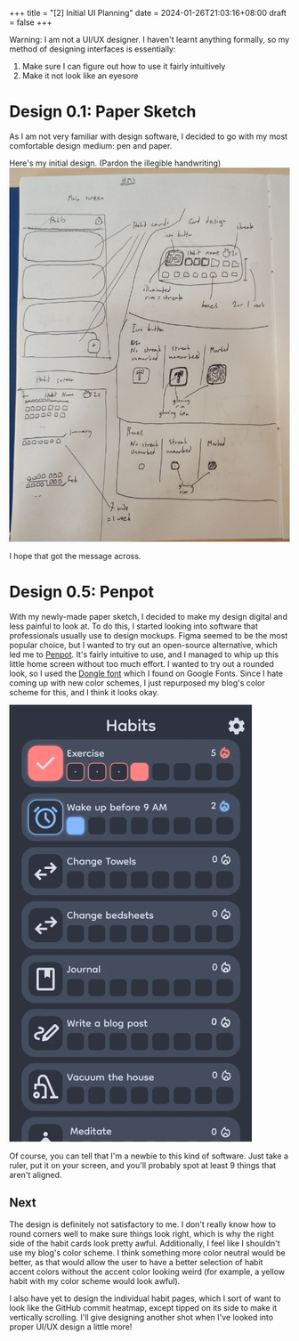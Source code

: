 +++
title = "[2] Initial UI Planning"
date = 2024-01-26T21:03:16+08:00
draft = false
+++

Warning: I am not a UI/UX designer. I haven't learnt anything formally, so my method of designing interfaces is essentially:
1. Make sure I can figure out how to use it fairly intuitively
2. Make it not look like an eyesore

# Design 0.1: Paper Sketch

As I am not very familiar with design software, I decided to go with my most comfortable design medium: pen and paper.

Here's my initial design. (Pardon the illegible handwriting)
![Paper sketch](1.jpg)

I hope that got the message across.

# Design 0.5: Penpot

With my newly-made paper sketch, I decided to make my design digital and less painful to look at. To do this, I started looking into software that professionals usually use to design mockups. Figma seemed to be the most popular choice, but I wanted to try out an open-source alternative, which led me to [Penpot](https://penpot.app). It's fairly intuitive to use, and I managed to whip up this little home screen without too much effort. I wanted to try out a rounded look, so I used the [Dongle font](https://fonts.google.com/specimen/Dongle) which I found on Google Fonts. Since I hate coming up with new color schemes, I just repurposed my blog's color scheme for this, and I think it looks okay.

![Penpot Design](2.webp)

Of course, you can tell that I'm a newbie to this kind of software. Just take a ruler, put it on your screen, and you'll probably spot at least 9 things that aren't aligned.

## Next

The design is definitely not satisfactory to me. I don't really know how to round corners well to make sure things look right, which is why the right side of the habit cards look pretty awful. Additionally, I feel like I shouldn't use my blog's color scheme. I think something more color neutral would be better, as that would allow the user to have a better selection of habit accent colors without the accent color looking weird (for example, a yellow habit with my color scheme would look awful).

I also have yet to design the individual habit pages, which I sort of want to look like the GitHub commit heatmap, except tipped on its side to make it vertically scrolling. I'll give designing another shot when I've looked into proper UI/UX design a little more!